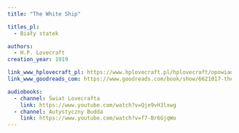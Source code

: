 ```yaml
---
title: "The White Ship"

titles_pl:
  - Biały statek

authors:
  - H.P. Lovecraft
creation_year: 1919

link_www_hplovecraft_pl: https://www.hplovecraft.pl/hplovecraft/opowiadania-nowele-powiesci/the-white-ship/
link_www_goodreads_com: https://www.goodreads.com/book/show/6621017-the-white-ship

audiobooks:
  - channel: Świat Lovecrafta
    link: https://www.youtube.com/watch?v=Qje9vH3lxwg
  - channel: Autystyczny Budda
    link: https://www.youtube.com/watch?v=f7-Br6GjqWo
---
```



